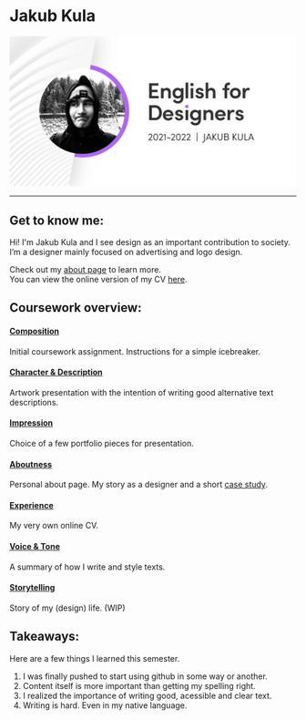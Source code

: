 # Jakub Kula
<img src="../img/social-preview.png" alt="-" width="800">

---

## Get to know me:
Hi! I'm Jakub Kula and I see design as an important contribution to society.<br>
I’m a designer mainly focused on advertising and logo design.

Check out my [about page](03-aboutness/) to learn more. <br>
You can view the online version of my CV [here](04-experience/).

## Coursework overview:
#### [Composition](../00-composition/) 
Initial coursework assignment. Instructions for a simple icebreaker. 
#### [Character & Description](01-character-description/)
Artwork presentation with the intention of writing good alternative text descriptions.
#### [Impression](02-impression/)
Choice of a few portfolio pieces for presentation.
#### [Aboutness](03-aboutness/)
Personal about page. My story as a designer and a short [case study](03-aboutness/case-study.md/).
#### [Experience](04-experience/)
My very own online CV.
#### [Voice & Tone](05-voice-tone/)
A summary of how I write and style texts.
#### [Storytelling](06-storytelling/)
Story of my (design) life. (WIP)


## Takeaways:
Here are a few things I learned this semester.
1. I was finally pushed to start using github in some way or another.
2. Content itself is more important than getting my spelling right.
3. I realized the importance of writing good, acessible and clear text.
4. Writing is hard. Even in my native language.
